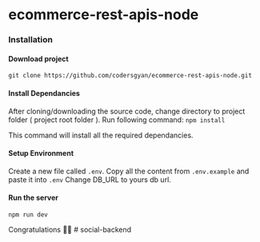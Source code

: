 # ecommerce-rest-apis-node

### Installation 

#### Download project

`git clone https://github.com/codersgyan/ecommerce-rest-apis-node.git`

#### Install Dependancies
After cloning/downloading the source code, change directory to project folder ( project root folder ). 
Run following command: 
`npm install`

This command will install all the required dependancies.

#### Setup Environment
Create a new file called `.env`. 
Copy all the content from `.env.example` and paste it into `.env`
Change DB_URL to yours db url. 

#### Run the server
`npm run dev`


Congratulations 🎊🎉
#   s o c i a l - b a c k e n d  
 